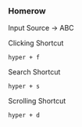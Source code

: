 ### Homerow

Input Source -> ABC

Clicking Shortcut

```
hyper + f
```

Search Shortcut

```
hyper + s
```

Scrolling Shortcut

```
hyper + d
```
